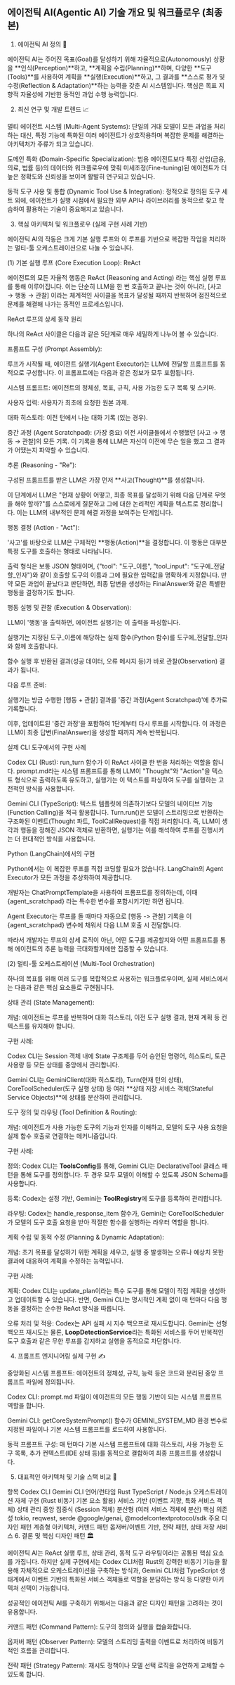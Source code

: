 ## 에이전틱 AI(Agentic AI) 기술 개요 및 워크플로우 (최종본)
1. 에이전틱 AI 정의 🤖

에이전틱 AI는 주어진 목표(Goal)를 달성하기 위해 자율적으로(Autonomously) 상황을 **인식(Perception)**하고, **계획을 수립(Planning)**하며, 다양한 **도구(Tools)**를 사용하여 계획을 **실행(Execution)**하고, 그 결과를 **스스로 평가 및 수정(Reflection & Adaptation)**하는 능력을 갖춘 AI 시스템입니다. 핵심은 목표 지향적 자율성에 기반한 동적인 과업 수행 능력입니다.

2. 최신 연구 및 개발 트렌드 📈

멀티 에이전트 시스템 (Multi-Agent Systems): 단일의 거대 모델이 모든 과업을 처리하는 대신, 특정 기능에 특화된 여러 에이전트가 상호작용하며 복잡한 문제를 해결하는 아키텍처가 주류가 되고 있습니다.

도메인 특화 (Domain-Specific Specialization): 범용 에이전트보다 특정 산업(금융, 의료, 법률 등)의 데이터와 워크플로우에 맞춰 미세조정(Fine-tuning)된 에이전트가 더 높은 정확도와 신뢰성을 보이며 활발히 연구되고 있습니다.

동적 도구 사용 및 통합 (Dynamic Tool Use & Integration): 정적으로 정의된 도구 세트 외에, 에이전트가 실행 시점에서 필요한 외부 API나 라이브러리를 동적으로 찾고 학습하여 활용하는 기술이 중요해지고 있습니다.

3. 핵심 아키텍처 및 워크플로우 (실제 구현 사례 기반)

에이전틱 AI의 작동은 크게 기본 실행 루프와 이 루프를 기반으로 복잡한 작업을 처리하는 멀티-툴 오케스트레이션으로 나눌 수 있습니다.

(1) 기본 실행 루프 (Core Execution Loop): ReAct

에이전트의 모든 자율적 행동은 ReAct (Reasoning and Acting) 라는 핵심 실행 루프를 통해 이루어집니다. 이는 단순히 LLM을 한 번 호출하고 끝나는 것이 아니라, [사고 → 행동 → 관찰] 이라는 체계적인 사이클을 목표가 달성될 때까지 반복하며 점진적으로 문제를 해결해 나가는 동적인 프로세스입니다.

ReAct 루프의 상세 동작 원리

하나의 ReAct 사이클은 다음과 같은 5단계로 매우 세밀하게 나누어 볼 수 있습니다.

프롬프트 구성 (Prompt Assembly):

루프가 시작될 때, 에이전트 실행기(Agent Executor)는 LLM에 전달할 프롬프트를 동적으로 구성합니다. 이 프롬프트에는 다음과 같은 정보가 모두 포함됩니다.

시스템 프롬프트: 에이전트의 정체성, 목표, 규칙, 사용 가능한 도구 목록 및 스키마.

사용자 입력: 사용자가 최초에 요청한 원본 과제.

대화 히스토리: 이전 턴에서 나눈 대화 기록 (있는 경우).

중간 과정 (Agent Scratchpad): (가장 중요) 이전 사이클들에서 수행했던 [사고 → 행동 → 관찰]의 모든 기록. 이 기록을 통해 LLM은 자신이 이전에 무슨 일을 했고 그 결과가 어땠는지 파악할 수 있습니다.

추론 (Reasoning - "Re"):

구성된 프롬프트를 받은 LLM은 가장 먼저 **사고(Thought)**를 생성합니다.

이 단계에서 LLM은 "현재 상황이 어떻고, 최종 목표를 달성하기 위해 다음 단계로 무엇을 해야 할까?"를 스스로에게 질문하고 그에 대한 논리적인 계획을 텍스트로 정리합니다. 이는 LLM의 내부적인 문제 해결 과정을 보여주는 단계입니다.

행동 결정 (Action - "Act"):

'사고'를 바탕으로 LLM은 구체적인 **행동(Action)**을 결정합니다. 이 행동은 대부분 특정 도구를 호출하는 형태로 나타납니다.

출력 형식은 보통 JSON 형태이며, {"tool": "도구_이름", "tool_input": "도구에_전달할_인자"}와 같이 호출할 도구의 이름과 그에 필요한 입력값을 명확하게 지정합니다. 만약 모든 과업이 끝났다고 판단하면, 최종 답변을 생성하는 FinalAnswer와 같은 특별한 행동을 결정하기도 합니다.

행동 실행 및 관찰 (Execution & Observation):

LLM이 '행동'을 출력하면, 에이전트 실행기는 이 출력을 파싱합니다.

실행기는 지정된 도구_이름에 해당하는 실제 함수(Python 함수)를 도구에_전달할_인자와 함께 호출합니다.

함수 실행 후 반환된 결과(성공 데이터, 오류 메시지 등)가 바로 관찰(Observation) 결과가 됩니다.

다음 루프 준비:

실행기는 방금 수행한 [행동 + 관찰] 결과를 '중간 과정(Agent Scratchpad)'에 추가로 기록합니다.

이후, 업데이트된 '중간 과정'을 포함하여 1단계부터 다시 루프를 시작합니다. 이 과정은 LLM이 최종 답변(FinalAnswer)을 생성할 때까지 계속 반복됩니다.

실제 CLI 도구에서의 구현 사례

Codex CLI (Rust): run_turn 함수가 이 ReAct 사이클 한 번을 처리하는 역할을 합니다. prompt.md라는 시스템 프롬프트를 통해 LLM이 "Thought"와 "Action"을 텍스트 형식으로 출력하도록 유도하고, 실행기는 이 텍스트를 파싱하여 도구를 실행하는 고전적인 방식을 사용합니다.

Gemini CLI (TypeScript): 텍스트 템플릿에 의존하기보다 모델의 네이티브 기능(Function Calling)을 적극 활용합니다. Turn.run()은 모델이 스트리밍으로 반환하는 구조화된 이벤트(Thought 파트, ToolCallRequest)를 직접 처리합니다. 즉, LLM이 생각과 행동을 정해진 JSON 객체로 반환하면, 실행기는 이를 해석하여 루프를 진행시키는 더 현대적인 방식을 사용합니다.

Python (LangChain)에서의 구현

Python에서는 이 복잡한 루프를 직접 코딩할 필요가 없습니다. LangChain의 Agent Executor가 모든 과정을 추상화하여 제공합니다.

개발자는 ChatPromptTemplate을 사용하여 프롬프트를 정의하는데, 이때 {agent_scratchpad} 라는 특수한 변수를 포함시키기만 하면 됩니다.

Agent Executor는 루프를 돌 때마다 자동으로 [행동 -> 관찰] 기록을 이 {agent_scratchpad} 변수에 채워서 다음 LLM 호출 시 전달합니다.

따라서 개발자는 루프의 상세 로직이 아닌, 어떤 도구를 제공할지와 어떤 프롬프트를 통해 에이전트의 추론 능력을 극대화할지에만 집중할 수 있습니다.

(2) 멀티-툴 오케스트레이션 (Multi-Tool Orchestration)

하나의 목표를 위해 여러 도구를 복합적으로 사용하는 워크플로우이며, 실제 서비스에서는 다음과 같은 핵심 요소들로 구현됩니다.

상태 관리 (State Management):

개념: 에이전트는 루프를 반복하며 대화 히스토리, 이전 도구 실행 결과, 현재 계획 등 컨텍스트를 유지해야 합니다.

구현 사례:

Codex CLI는 Session 객체 내에 State 구조체를 두어 승인된 명령어, 히스토리, 토큰 사용량 등 모든 상태를 중앙에서 관리합니다.

Gemini CLI는 GeminiClient(대화 히스토리), Turn(현재 턴의 상태), CoreToolScheduler(도구 실행 상태) 등 여러 **상태 저장 서비스 객체(Stateful Service Objects)**에 상태를 분산하여 관리합니다.

도구 정의 및 라우팅 (Tool Definition & Routing):

개념: 에이전트가 사용 가능한 도구의 기능과 인자를 이해하고, 모델의 도구 사용 요청을 실제 함수 호출로 연결하는 메커니즘입니다.

구현 사례:

정의: Codex CLI는 **ToolsConfig**를 통해, Gemini CLI는 DeclarativeTool 클래스 패턴을 통해 도구를 정의합니다. 두 경우 모두 모델이 이해할 수 있도록 JSON Schema를 사용합니다.

등록: Codex는 설정 기반, Gemini는 **ToolRegistry**에 도구를 등록하여 관리합니다.

라우팅: Codex는 handle_response_item 함수가, Gemini는 CoreToolScheduler가 모델의 도구 호출 요청을 받아 적절한 함수를 실행하는 라우터 역할을 합니다.

계획 수립 및 동적 수정 (Planning & Dynamic Adaptation):

개념: 초기 목표를 달성하기 위한 계획을 세우고, 실행 중 발생하는 오류나 예상치 못한 결과에 대응하여 계획을 수정하는 능력입니다.

구현 사례:

계획: Codex CLI는 update_plan이라는 특수 도구를 통해 모델이 직접 계획을 생성하고 업데이트할 수 있습니다. 반면, Gemini CLI는 명시적인 계획 없이 매 턴마다 다음 행동을 결정하는 순수한 ReAct 방식을 따릅니다.

오류 처리 및 적응: Codex는 API 실패 시 지수 백오프로 재시도합니다. Gemini는 선형 백오프 재시도는 물론, **LoopDetectionService**라는 특화된 서비스를 두어 반복적인 도구 호출과 같은 무한 루프를 감지하고 실행을 동적으로 차단합니다.

4. 프롬프트 엔지니어링 실제 구현 ✍️

중앙화된 시스템 프롬프트: 에이전트의 정체성, 규칙, 능력 등은 코드와 분리된 중앙 프롬프트 파일에 정의됩니다.

Codex CLI: prompt.md 파일이 에이전트의 모든 행동 기반이 되는 시스템 프롬프트 역할을 합니다.

Gemini CLI: getCoreSystemPrompt() 함수가 GEMINI_SYSTEM_MD 환경 변수로 지정된 파일이나 기본 시스템 프롬프트를 로드하여 사용합니다.

동적 프롬프트 구성: 매 턴마다 기본 시스템 프롬프트에 대화 히스토리, 사용 가능한 도구 목록, 추가 컨텍스트(IDE 상태 등)를 동적으로 결합하여 최종 프롬프트를 생성합니다.

5. 대표적인 아키텍처 및 기술 스택 비교 🔬

항목	Codex CLI	Gemini CLI
언어/런타임	Rust	TypeScript / Node.js
오케스트레이션	자체 구현 (Rust 비동기 기본 요소 활용)	서비스 기반 (이벤트 지향, 특화 서비스 객체)
상태 관리	중앙 집중식 (Session 객체)	분산형 (여러 서비스 객체에 분산)
핵심 의존성	tokio, reqwest, serde	@google/genai, @modelcontextprotocol/sdk
주요 디자인 패턴	계층형 아키텍처, 커맨드 패턴	옵저버/이벤트 기반, 전략 패턴, 상태 저장 서비스
6. 결론 및 핵심 디자인 패턴 🏛️

에이전틱 AI는 ReAct 실행 루프, 상태 관리, 동적 도구 라우팅이라는 공통된 핵심 요소를 가집니다. 하지만 실제 구현에서는 Codex CLI처럼 Rust의 강력한 비동기 기능을 활용해 자체적으로 오케스트레이션을 구축하는 방식과, Gemini CLI처럼 TypeScript 생태계에서 이벤트 기반의 특화된 서비스 객체들로 역할을 분담하는 방식 등 다양한 아키텍처 선택이 가능합니다.

성공적인 에이전틱 AI를 구축하기 위해서는 다음과 같은 디자인 패턴을 고려하는 것이 유용합니다.

커맨드 패턴 (Command Pattern): 도구의 정의와 실행을 캡슐화합니다.

옵저버 패턴 (Observer Pattern): 모델의 스트리밍 출력을 이벤트로 처리하여 비동기적인 흐름을 관리합니다.

전략 패턴 (Strategy Pattern): 재시도 정책이나 모델 선택 로직을 유연하게 교체할 수 있도록 합니다.